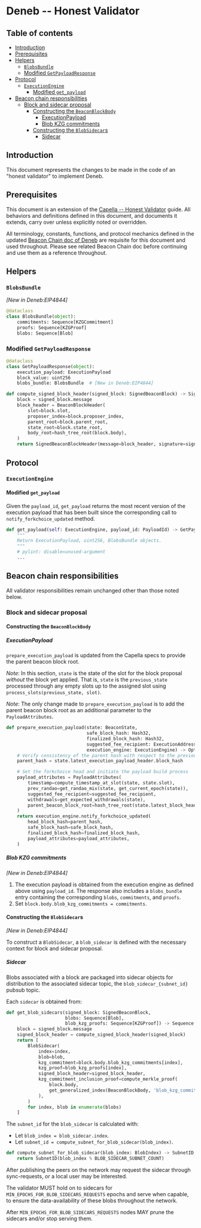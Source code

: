 # Deneb -- Honest Validator

## Table of contents

<!-- TOC -->
<!-- START doctoc generated TOC please keep comment here to allow auto update -->
<!-- DON'T EDIT THIS SECTION, INSTEAD RE-RUN doctoc TO UPDATE -->

- [Introduction](#introduction)
- [Prerequisites](#prerequisites)
- [Helpers](#helpers)
  - [`BlobsBundle`](#blobsbundle)
  - [Modified `GetPayloadResponse`](#modified-getpayloadresponse)
- [Protocol](#protocol)
  - [`ExecutionEngine`](#executionengine)
    - [Modified `get_payload`](#modified-get_payload)
- [Beacon chain responsibilities](#beacon-chain-responsibilities)
  - [Block and sidecar proposal](#block-and-sidecar-proposal)
    - [Constructing the `BeaconBlockBody`](#constructing-the-beaconblockbody)
      - [ExecutionPayload](#executionpayload)
      - [Blob KZG commitments](#blob-kzg-commitments)
    - [Constructing the `BlobSidecar`s](#constructing-the-blobsidecars)
      - [Sidecar](#sidecar)

<!-- END doctoc generated TOC please keep comment here to allow auto update -->
<!-- /TOC -->

## Introduction

This document represents the changes to be made in the code of an "honest validator" to implement Deneb.

## Prerequisites

This document is an extension of the [Capella -- Honest Validator](../capella/validator.md) guide.
All behaviors and definitions defined in this document, and documents it extends, carry over unless explicitly noted or overridden.

All terminology, constants, functions, and protocol mechanics defined in the updated [Beacon Chain doc of Deneb](./beacon-chain.md) are requisite for this document and used throughout.
Please see related Beacon Chain doc before continuing and use them as a reference throughout.

## Helpers

### `BlobsBundle`

*[New in Deneb:EIP4844]*

```python
@dataclass
class BlobsBundle(object):
    commitments: Sequence[KZGCommitment]
    proofs: Sequence[KZGProof]
    blobs: Sequence[Blob]
```

### Modified `GetPayloadResponse`

```python
@dataclass
class GetPayloadResponse(object):
    execution_payload: ExecutionPayload
    block_value: uint256
    blobs_bundle: BlobsBundle  # [New in Deneb:EIP4844]
```

```python
def compute_signed_block_header(signed_block: SignedBeaconBlock) -> SignedBeaconBlockHeader:
    block = signed_block.message
    block_header = BeaconBlockHeader(
        slot=block.slot,
        proposer_index=block.proposer_index,
        parent_root=block.parent_root,
        state_root=block.state_root,
        body_root=hash_tree_root(block.body),
    )
    return SignedBeaconBlockHeader(message=block_header, signature=signed_block.signature)
```

## Protocol

### `ExecutionEngine`

#### Modified `get_payload`

Given the `payload_id`, `get_payload` returns the most recent version of the execution payload that
has been built since the corresponding call to `notify_forkchoice_updated` method.

```python
def get_payload(self: ExecutionEngine, payload_id: PayloadId) -> GetPayloadResponse:
    """
    Return ExecutionPayload, uint256, BlobsBundle objects.
    """
    # pylint: disable=unused-argument
    ...
```

## Beacon chain responsibilities

All validator responsibilities remain unchanged other than those noted below.

### Block and sidecar proposal

#### Constructing the `BeaconBlockBody`

##### ExecutionPayload

`prepare_execution_payload` is updated from the Capella specs to provide the parent beacon block root.

*Note*: In this section, `state` is the state of the slot for the block proposal _without_ the block yet applied.
That is, `state` is the `previous_state` processed through any empty slots up to the assigned slot using `process_slots(previous_state, slot)`.

*Note*: The only change made to `prepare_execution_payload` is to add the parent beacon block root as an additional
parameter to the `PayloadAttributes`.

```python
def prepare_execution_payload(state: BeaconState,
                              safe_block_hash: Hash32,
                              finalized_block_hash: Hash32,
                              suggested_fee_recipient: ExecutionAddress,
                              execution_engine: ExecutionEngine) -> Optional[PayloadId]:
    # Verify consistency of the parent hash with respect to the previous execution payload header
    parent_hash = state.latest_execution_payload_header.block_hash

    # Set the forkchoice head and initiate the payload build process
    payload_attributes = PayloadAttributes(
        timestamp=compute_timestamp_at_slot(state, state.slot),
        prev_randao=get_randao_mix(state, get_current_epoch(state)),
        suggested_fee_recipient=suggested_fee_recipient,
        withdrawals=get_expected_withdrawals(state),
        parent_beacon_block_root=hash_tree_root(state.latest_block_header),  # [New in Deneb:EIP4788]
    )
    return execution_engine.notify_forkchoice_updated(
        head_block_hash=parent_hash,
        safe_block_hash=safe_block_hash,
        finalized_block_hash=finalized_block_hash,
        payload_attributes=payload_attributes,
    )
```

##### Blob KZG commitments

*[New in Deneb:EIP4844]*

1. The execution payload is obtained from the execution engine as defined above using `payload_id`. The response also includes a `blobs_bundle` entry containing the corresponding `blobs`, `commitments`, and `proofs`.
2. Set `block.body.blob_kzg_commitments = commitments`.

#### Constructing the `BlobSidecar`s

*[New in Deneb:EIP4844]*

To construct a `BlobSidecar`, a `blob_sidecar` is defined with the necessary context for block and sidecar proposal.

##### Sidecar

Blobs associated with a block are packaged into sidecar objects for distribution to the associated sidecar topic, the `blob_sidecar_{subnet_id}` pubsub topic.

Each `sidecar` is obtained from:

```python
def get_blob_sidecars(signed_block: SignedBeaconBlock,
                      blobs: Sequence[Blob],
                      blob_kzg_proofs: Sequence[KZGProof]) -> Sequence[BlobSidecar]:
    block = signed_block.message
    signed_block_header = compute_signed_block_header(signed_block)
    return [
        BlobSidecar(
            index=index,
            blob=blob,
            kzg_commitment=block.body.blob_kzg_commitments[index],
            kzg_proof=blob_kzg_proofs[index],
            signed_block_header=signed_block_header,
            kzg_commitment_inclusion_proof=compute_merkle_proof(
                block.body,
                get_generalized_index(BeaconBlockBody, 'blob_kzg_commitments', index),
            ),
        )
        for index, blob in enumerate(blobs)
    ]
```

The `subnet_id` for the `blob_sidecar` is calculated with:
- Let `blob_index = blob_sidecar.index`.
- Let `subnet_id = compute_subnet_for_blob_sidecar(blob_index)`.

```python
def compute_subnet_for_blob_sidecar(blob_index: BlobIndex) -> SubnetID:
    return SubnetID(blob_index % BLOB_SIDECAR_SUBNET_COUNT)
```

After publishing the peers on the network may request the sidecar through sync-requests, or a local user may be interested.

The validator MUST hold on to sidecars for `MIN_EPOCHS_FOR_BLOB_SIDECARS_REQUESTS` epochs and serve when capable,
to ensure the data-availability of these blobs throughout the network.

After `MIN_EPOCHS_FOR_BLOB_SIDECARS_REQUESTS` nodes MAY prune the sidecars and/or stop serving them.
